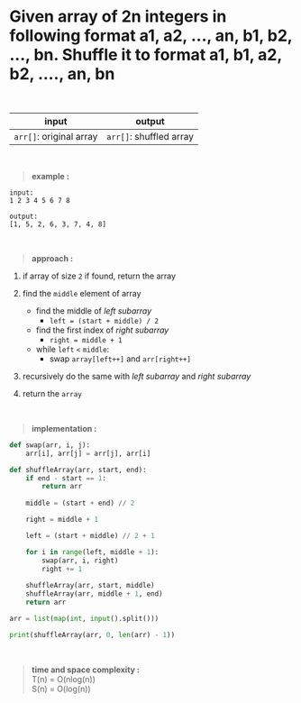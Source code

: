 # Given array of 2n integers in following format a1, a2, ..., an, b1, b2, ..., bn. Shuffle it to format a1, b1, a2, b2, ...., an, bn

<br>

| input | output |
| --- | --- |
| `arr[]`: original array | `arr[]`: shuffled array |

<br>

> **example :**

```
input:
1 2 3 4 5 6 7 8

output:
[1, 5, 2, 6, 3, 7, 4, 8]
```

<br>

> **approach :**

1. if array of size `2` if found, return the array

2. find the `middle` element of array
    * find the middle of *left subarray*
        * `left = (start + middle) / 2`
    * find the first index of *right subarray*
        * `right = middle + 1`
    * while `left` `<` `middle`:
        * swap `array[left++]` and `arr[right++]`

3. recursively do the same with *left subarray* and *right subarray*

4. return the `array`

<br>

> **implementation :**

```python
def swap(arr, i, j):
    arr[i], arr[j] = arr[j], arr[i]

def shuffleArray(arr, start, end):
    if end - start == 1:
        return arr
    
    middle = (start + end) // 2

    right = middle + 1

    left = (start + middle) // 2 + 1

    for i in range(left, middle + 1):
        swap(arr, i, right)
        right += 1
    
    shuffleArray(arr, start, middle)
    shuffleArray(arr, middle + 1, end)
    return arr

arr = list(map(int, input().split()))

print(shuffleArray(arr, 0, len(arr) - 1))
```

<br>

> **time and space complexity :**
<br>T(n) = O(nlog(n))
<br>S(n) = O(log(n))